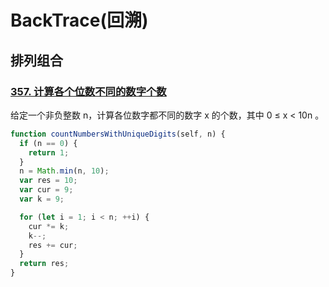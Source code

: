 # BackTrace(回溯)

## 排列组合

### [357. 计算各个位数不同的数字个数](https://leetcode-cn.com/problems/count-numbers-with-unique-digits/submissions/)

给定一个非负整数 n，计算各位数字都不同的数字 x 的个数，其中 0 ≤ x < 10n 。

```js
function countNumbersWithUniqueDigits(self, n) {
  if (n == 0) {
    return 1;
  }
  n = Math.min(n, 10);
  var res = 10;
  var cur = 9;
  var k = 9;

  for (let i = 1; i < n; ++i) {
    cur *= k;
    k--;
    res += cur;
  }
  return res;
}
```
